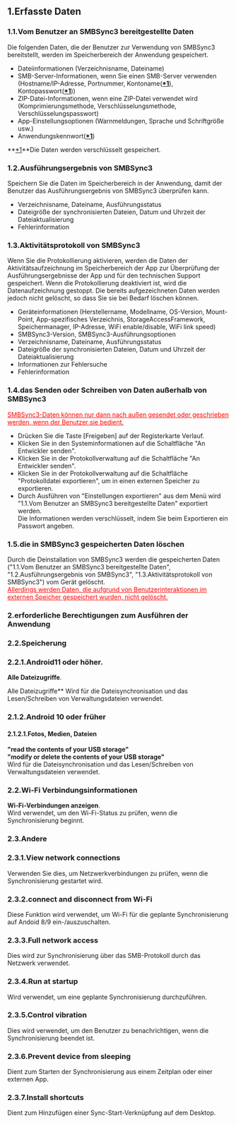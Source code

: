 ## 1.Erfasste Daten  
### 1.1.Vom Benutzer an SMBSync3 bereitgestellte Daten  

Die folgenden Daten, die der Benutzer zur Verwendung von SMBSync3 bereitstellt, werden im Speicherbereich der Anwendung gespeichert.  

- Dateiinformationen (Verzeichnisname, Dateiname)  
- SMB-Server-Informationen, wenn Sie einen SMB-Server verwenden (Hostname/IP-Adresse, Portnummer, Kontoname(**<u>\*1</u>**), Kontopasswort(**<u>\*1</u>**))  
- ZIP-Datei-Informationen, wenn eine ZIP-Datei verwendet wird (Komprimierungsmethode, Verschlüsselungsmethode, Verschlüsselungspasswort)  
- App-Einstellungsoptionen (Warnmeldungen, Sprache und Schriftgröße usw.)  
- Anwendungskennwort(**<u>\*1</u>**)  

**<u>\*1</u>**Die Daten werden verschlüsselt gespeichert.  

### 1.2.Ausführungsergebnis von SMBSync3  

Speichern Sie die Daten im Speicherbereich in der Anwendung, damit der Benutzer das Ausführungsergebnis von SMBSync3 überprüfen kann.  

- Verzeichnisname, Dateiname, Ausführungsstatus  
- Dateigröße der synchronisierten Dateien, Datum und Uhrzeit der Dateiaktualisierung  
- Fehlerinformation  

### 1.3.Aktivitätsprotokoll von SMBSync3  

Wenn Sie die Protokollierung aktivieren, werden die Daten der Aktivitätsaufzeichnung im Speicherbereich der App zur Überprüfung der Ausführungsergebnisse der App und für den technischen Support gespeichert. Wenn die Protokollierung deaktiviert ist, wird die Datenaufzeichnung gestoppt. Die bereits aufgezeichneten Daten werden jedoch nicht gelöscht, so dass Sie sie bei Bedarf löschen können.  

- Geräteinformationen (Herstellername, Modellname, OS-Version, Mount-Point, App-spezifisches Verzeichnis, StorageAccessFramework, Speichermanager, IP-Adresse, WiFi enable/disable, WiFi link speed)  
- SMBSync3-Version, SMBSync3-Ausführungsoptionen  
- Verzeichnisname, Dateiname, Ausführungsstatus  
- Dateigröße der synchronisierten Dateien, Datum und Uhrzeit der Dateiaktualisierung  
- Informationen zur Fehlersuche  
- Fehlerinformation  

### 1.4.das Senden oder Schreiben von Daten außerhalb von SMBSync3  

<span style="color: red;"><u>SMBSync3-Daten können nur dann nach außen gesendet oder geschrieben werden, wenn der Benutzer sie bedient.</u></span>  

- Drücken Sie die Taste [Freigeben] auf der Registerkarte Verlauf.  
- Klicken Sie in den Systeminformationen auf die Schaltfläche "An Entwickler senden".  
- Klicken Sie in der Protokollverwaltung auf die Schaltfläche "An Entwickler senden".  
- Klicken Sie in der Protokollverwaltung auf die Schaltfläche "Protokolldatei exportieren", um in einen externen Speicher zu exportieren.  
- Durch Ausführen von "Einstellungen exportieren" aus dem Menü wird "1.1.Vom Benutzer an SMBSync3 bereitgestellte Daten" exportiert werden.  
Die Informationen werden verschlüsselt, indem Sie beim Exportieren ein Passwort angeben.  

### 1.5.die in SMBSync3 gespeicherten Daten löschen  

Durch die Deinstallation von SMBSync3 werden die gespeicherten Daten ("1.1.Vom Benutzer an SMBSync3 bereitgestellte Daten", "1.2.Ausführungsergebnis von SMBSync3", "1.3.Aktivitätsprotokoll von SMBSync3") vom Gerät gelöscht.  
<span style="color: red;"><u>Allerdings werden Daten, die aufgrund von Benutzerinteraktionen im externen Speicher gespeichert wurden, nicht gelöscht.</u></span>  

### 2.erforderliche Berechtigungen zum Ausführen der Anwendung  

### 2.2.Speicherung  

### 2.2.1.Android11 oder höher.  
**Alle Dateizugriffe**.  

Alle Dateizugriffe** Wird für die Dateisynchronisation und das Lesen/Schreiben von Verwaltungsdateien verwendet.  

### 2.1.2.Android 10 oder früher  

#### 2.1.2.1.Fotos, Medien, Dateien  
**"read the contents of your USB storage"**  
**"modify or delete the contents of your USB storage"**  
Wird für die Dateisynchronisation und das Lesen/Schreiben von Verwaltungsdateien verwendet.  

### 2.2.Wi-Fi Verbindungsinformationen  
**Wi-Fi-Verbindungen anzeigen**.  
Wird verwendet, um den Wi-Fi-Status zu prüfen, wenn die Synchronisierung beginnt.  

### 2.3.Andere  
### 2.3.1.View network connections  
Verwenden Sie dies, um Netzwerkverbindungen zu prüfen, wenn die Synchronisierung gestartet wird.  
### 2.3.2.connect and disconnect from Wi-Fi  
Diese Funktion wird verwendet, um Wi-Fi für die geplante Synchronisierung auf Andoid 8/9 ein-/auszuschalten.  
### 2.3.3.Full network access  
Dies wird zur Synchronisierung über das SMB-Protokoll durch das Netzwerk verwendet.  
### 2.3.4.Run at startup  
Wird verwendet, um eine geplante Synchronisierung durchzuführen.  
### 2.3.5.Control vibration  
Dies wird verwendet, um den Benutzer zu benachrichtigen, wenn die Synchronisierung beendet ist.  
### 2.3.6.Prevent device from sleeping  
Dient zum Starten der Synchronisierung aus einem Zeitplan oder einer externen App.  
### 2.3.7.Install shortcuts  
Dient zum Hinzufügen einer Sync-Start-Verknüpfung auf dem Desktop.  
